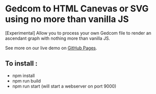 # Gedcom to HTML Canevas or SVG using no more than vanilla JS

[Experimental] Allow you to process your own Gedcom file to render an ascendant graph with nothing more than vanilla JS.

See more on our live demo on [GitHub Pages](https://besstiolle.github.io/Gedcom_to_JS).

## To install :

 - npm install
 - npm run build
 - npm run start (will start a webserver on port 9000)